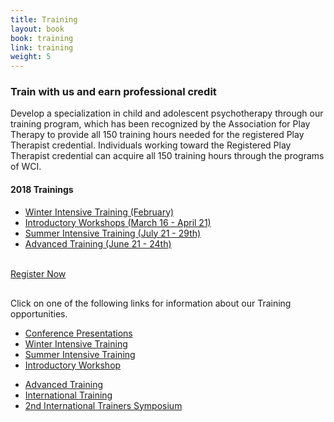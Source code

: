 ```yaml
---
title: Training
layout: book
book: training
link: training
weight: 5
---
```

<div class="row section-hero">
  <div class="col col-sm-10 col-sm-offset-1" style="margin-bottom: 30px;">
    <h3 class="header-title">Train with us and earn professional credit</h3>
    <p>Develop a specialization in child and adolescent psychotherapy through our training program, which has been recognized by the Association for Play Therapy to provide all 150 training hours needed for the registered Play Therapist credential. Individuals working toward the Registered Play Therapist credential can acquire all 150 training hours through the programs of WCI.</p>
    <h4 class="color-primary"><strong>2018 Trainings</strong></h4>
    <ul>
        <li>
            <a href="#winter" class="text-muted">Winter Intensive Training (February)</a>
        </li>
        <li>
            <a href="#intro">Introductory Workshops (March 16 - April 21)</a>
        </li>
        <li>
            <a href="#summer">Summer Intensive Training (July 21 - 29th)</a>
        </li>
        <li>
            <a href="#advanced">Advanced Training (June 21 - 24th)</a>
        </li>                                                                              
    </ul><br/>
    <a href="/register" class="btn btn-danger">Register Now</a>
  </div>
  <div class="row">
    <div class="col col-sm-10 col-sm-offset-1">
        <div class="well">Click on one of the following links for information about our Training opportunities.</div>
    </div>
  </div>
  <div class="row">
    <div class="col col-sm-5 col-sm-offset-1">
        <ul class="list-group text-center">
            <li class="list-group-item">
                <a href="#conference" class="btn btn-block btn-success">Conference Presentations</a>
            </li>
            <li class="list-group-item">
                <a href="#winter" class="btn btn-block btn-success">Winter Intensive Training</a>
            </li>
            <li class="list-group-item">
                <a href="#summer" class="btn btn-block btn-success">Summer Intensive Training</a>
            </li>
            <li class="list-group-item">
                <a href="#intro" class="btn btn-block btn-success">Introductory Workshop</a>
            </li>                                                                                  
        </ul>
    </div>
    <div class="col col-sm-5">
        <ul class="list-group text-center">
            <li class="list-group-item">
                <a href="#advanced" class="btn btn-block btn-success">Advanced Training</a>
            </li>
            <li class="list-group-item">
                <a href="#international" class="btn btn-block btn-success">International Training</a>
            </li>
            <li class="list-group-item">
                <a href="#trainers" class="btn btn-block btn-success">2nd International Trainers Symposium</a>
            </li>                                                                                      
        </ul>                                
    </div>
  </div>
</div>
<div class="row separator"></div>
